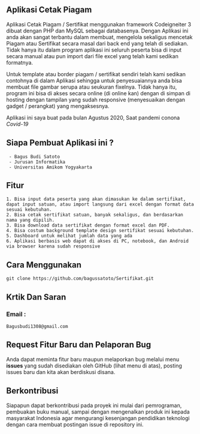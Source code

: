 
## Aplikasi Cetak Piagam
Aplikasi Cetak Piagam / Sertifikat menggunakan framework Codeigneiter 3 dibuat dengan PHP dan MySQL sebagai databasenya. Dengan Aplikasi ini anda akan sangat terbantu dalam membuat, mengelola sekaligus mencetak Piagam atau Sertifikat secara masal dari back end yang telah di sediakan. Tidak hanya itu dalam program aplikasi ini seluruh peserta bisa di input secara manual atau pun import dari file excel yang telah kami sedikan formatnya.

Untuk template atau border piagam / sertifikat sendiri telah kami sedikan contohnya di dalam Aplikasi sehingga untuk penyesuaiannya anda bisa membuat file gambar serupa atau seukuran fixelnya. Tidak hanya itu, program ini bisa di akses secara online (di online kan) dengan di simpan di hosting dengan tampilan yang sudah responsive (menyesuaikan dengan gadget / perangkat) yang mengaksesnya.

Aplikasi ini saya buat pada bulan Agustus 2020, 
Saat pandemi conona _*Covid-19*_

## Siapa Pembuat Aplikasi ini ?
```
 - Bagus Budi Satoto
 - Jurusan Informatika
 - Universitas Amikom Yogyakarta
```

## Fitur
```
1. Bisa input data peserta yang akan dimasukan ke dalam sertifikat, dapat input satuan, atau import langsung dari excel dengan format data sesuai kebutuhan.
2. Bisa cetak sertifikat satuan, banyak sekaligus, dan berdasarkan nama yang dipilih.
3. Bisa download data sertifikat dengan format excel dan PDF. 
4. Bisa costum background template design sertifikat sesuai kebutuhan.
5. Dashboard untuk melihat jumlah data yang ada
6. Aplikasi berbasis web dapat di akses di PC, notebook, dan Android via browser karena sudah responsive
``` 

## Cara Menggunakan
  
  ```
  git clone https://github.com/bagussatoto/Sertifikat.git
  ```


## Krtik Dan Saran
### Email :
```
Bagusbudi1308@gmail.com
```

## Request Fitur Baru dan Pelaporan Bug

Anda dapat meminta fitur baru maupun melaporkan bug melalui menu **issues** yang sudah disediakan oleh GitHub (lihat menu di atas), posting issues baru dan kita akan berdiskusi disana.

## Berkontribusi

Siapapun dapat berkontribusi pada proyek ini mulai dari pemrograman, pembuakan buku manual, sampai dengan mengenalkan produk ini kepada masyarakat Indonesia agar mengurangi kesenjangan pendidikan teknologi dengan cara membuat postingan issue di repository ini.

